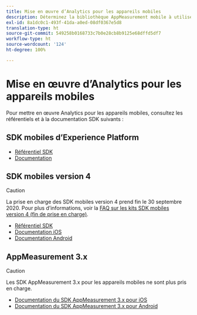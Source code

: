 ```yaml
---
title: Mise en œuvre d’Analytics pour les appareils mobiles
description: Déterminez la bibliothèque AppMeasurement mobile à utiliser.
exl-id: 8a1dc0c1-493f-41da-a0ed-08df0367e5d8
translation-type: ht
source-git-commit: 549258b0168733c7b0e28cb8b9125e68dffd5df7
workflow-type: ht
source-wordcount: '124'
ht-degree: 100%

---
```


# Mise en œuvre d’Analytics pour les appareils mobiles

Pour mettre en œuvre Analytics pour les appareils mobiles, consultez les référentiels et à la documentation SDK suivants :

## SDK mobiles d’Experience Platform

* [Référentiel SDK](https://github.com/Adobe-Marketing-Cloud/aep-sdks-documentation)
* [Documentation](https://aep-sdks.gitbook.io/docs/)

## SDK mobiles version 4

>[!CAUTION]
>
>La prise en charge des SDK mobiles version 4 prend fin le 30 septembre 2020. Pour plus d’informations, voir la [FAQ sur les kits SDK mobiles version 4 (fin de prise en charge)](https://aep-sdks.gitbook.io/docs/version-4-sdk-end-of-support-faq).

* [Référentiel SDK](https://github.com/Adobe-Marketing-Cloud/mobile-services/tree/master/sdks)
* [Documentation iOS](https://docs.adobe.com/content/help/fr-FR/mobile-services/ios/overview.html)
* [Documentation Android](https://docs.adobe.com/content/help/fr-FR/mobile-services/android/overview.html)

## AppMeasurement 3.x

>[!CAUTION]
>
>Les SDK AppMeasurement 3.x pour les appareils mobiles ne sont plus pris en charge.

* [Documentation du SDK AppMeasurement 3.x pour iOS](../../assets/adobe_mobile_ios_3x.pdf)
* [Documentation du SDK AppMeasurement 3.x pour Android](../../assets/android_3x.pdf)
